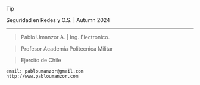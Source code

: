 > [!TIP]
> Seguridad en Redes y O.S. | Autumn 2024

---
> Pablo Umanzor A. | Ing. Electronico.

> Profesor Academia Politecnica Militar

> Ejercito de Chile

```
email: pabloumanzor@gmail.com
http://www.pabloumanzor.com
```
